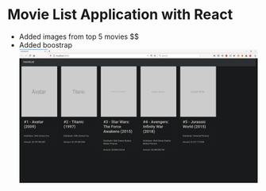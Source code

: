 # Movie List Application with React

- Added images from top 5 movies $$
- Added boostrap
  ![alt progres-1](https://github.com/makyfj/movieList-React/blob/main/progress/movieList-1.png?raw=true)
